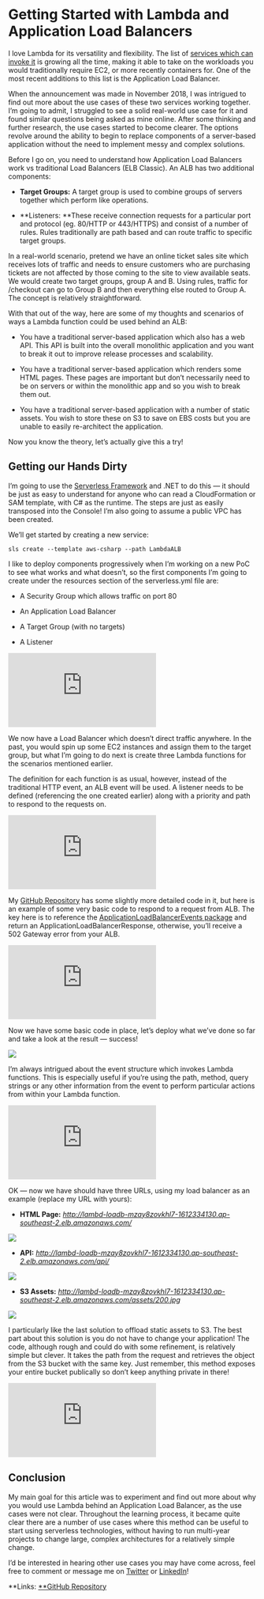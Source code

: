 
# Getting Started with Lambda and Application Load Balancers



I love Lambda for its versatility and flexibility. The list of [services which can invoke it](https://docs.aws.amazon.com/lambda/latest/dg/lambda-services.html) is growing all the time, making it able to take on the workloads you would traditionally require EC2, or more recently containers for. One of the most recent additions to this list is the Application Load Balancer.

When the announcement was made in November 2018, I was intrigued to find out more about the use cases of these two services working together. I’m going to admit, I struggled to see a solid real-world use case for it and found similar questions being asked as mine online. After some thinking and further research, the use cases started to become clearer. The options revolve around the ability to begin to replace components of a server-based application without the need to implement messy and complex solutions.

Before I go on, you need to understand how Application Load Balancers work vs traditional Load Balancers (ELB Classic). An ALB has two additional components:

* **Target Groups:** A target group is used to combine groups of servers together which perform like operations.

* **Listeners: **These receive connection requests for a particular port and protocol (eg. 80/HTTP or 443/HTTPS) and consist of a number of rules. Rules traditionally are path based and can route traffic to specific target groups.

In a real-world scenario, pretend we have an online ticket sales site which receives lots of traffic and needs to ensure customers who are purchasing tickets are not affected by those coming to the site to view available seats. We would create two target groups, group A and B. Using rules, traffic for /checkout can go to Group B and then everything else routed to Group A. The concept is relatively straightforward.

With that out of the way, here are some of my thoughts and scenarios of ways a Lambda function could be used behind an ALB:

* You have a traditional server-based application which also has a web API. This API is built into the overall monolithic application and you want to break it out to improve release processes and scalability.

* You have a traditional server-based application which renders some HTML pages. These pages are important but don’t necessarily need to be on servers or within the monolithic app and so you wish to break them out.

* You have a traditional server-based application with a number of static assets. You wish to store these on S3 to save on EBS costs but you are unable to easily re-architect the application.

Now you know the theory, let’s actually give this a try!

## Getting our Hands Dirty

I’m going to use the [Serverless Framework](https://serverless.com) and .NET to do this — it should be just as easy to understand for anyone who can read a CloudFormation or SAM template, with C# as the runtime. The steps are just as easily transposed into the Console! I’m also going to assume a public VPC has been created.

We’ll get started by creating a new service:

    sls create --template aws-csharp --path LambdaALB

I like to deploy components progressively when I’m working on a new PoC to see what works and what doesn’t, so the first components I’m going to create under the resources section of the serverless.yml file are:

* A Security Group which allows traffic on port 80

* An Application Load Balancer

* A Target Group (with no targets)

* A Listener

<iframe src="https://medium.com/media/b32ed1c24438613e5a82843dc5d58952" frameborder=0></iframe>

We now have a Load Balancer which doesn’t direct traffic anywhere. In the past, you would spin up some EC2 instances and assign them to the target group, but what I’m going to do next is create three Lambda functions for the scenarios mentioned earlier.

The definition for each function is as usual, however, instead of the traditional HTTP event, an ALB event will be used. A listener needs to be defined (referencing the one created earlier) along with a priority and path to respond to the requests on.

<iframe src="https://medium.com/media/fec167ed4a03dab541e617d63970d364" frameborder=0></iframe>

My [GitHub Repository](https://github.com/GavL89/LambdaALB/tree/master) has some slightly more detailed code in it, but here is an example of some very basic code to respond to a request from ALB. The key here is to reference the [ApplicationLoadBalancerEvents package](https://www.nuget.org/packages/Amazon.Lambda.ApplicationLoadBalancerEvents/) and return an ApplicationLoadBalancerResponse, otherwise, you’ll receive a 502 Gateway error from your ALB.

<iframe src="https://medium.com/media/5a49fb2737e1c5609aab078b40a28f7e" frameborder=0></iframe>

Now we have some basic code in place, let’s deploy what we’ve done so far and take a look at the result — success!

![](https://cdn-images-1.medium.com/max/5036/1*iA-Wu5Lc1PizVAt3TCeArQ.png)

I’m always intrigued about the event structure which invokes Lambda functions. This is especially useful if you’re using the path, method, query strings or any other information from the event to perform particular actions from within your Lambda function.

<iframe src="https://medium.com/media/bebf56beb1b611dc3d42c64c6701b9d5" frameborder=0></iframe>

OK — now we have should have three URLs, using my load balancer as an example (replace my URL with yours):

* **HTML Page:** *http://lambd-loadb-mzay8zovkhl7-1612334130.ap-southeast-2.elb.amazonaws.com/*

![](https://cdn-images-1.medium.com/max/5036/1*iA-Wu5Lc1PizVAt3TCeArQ.png)

* **API:** *http://lambd-loadb-mzay8zovkhl7-1612334130.ap-southeast-2.elb.amazonaws.com/api/*

![](https://cdn-images-1.medium.com/max/5036/1*ZgMnJsFmos2I152C1iuBBA.png)

* **S3 Assets:** *http://lambd-loadb-mzay8zovkhl7-1612334130.ap-southeast-2.elb.amazonaws.com/assets/200.jpg*

![](https://cdn-images-1.medium.com/max/5032/1*f7FN7EtGMQ6QPnr8K9nKIw.png)

I particularly like the last solution to offload static assets to S3. The best part about this solution is you do not have to change your application! The code, although rough and could do with some refinement, is relatively simple but clever. It takes the path from the request and retrieves the object from the S3 bucket with the same key. Just remember, this method exposes your entire bucket publically so don’t keep anything private in there!

<iframe src="https://medium.com/media/3356112b64df4970a4b842a3e0016dc6" frameborder=0></iframe>

## Conclusion

My main goal for this article was to experiment and find out more about why you would use Lambda behind an Application Load Balancer, as the use cases were not clear. Throughout the learning process, it became quite clear there are a number of use cases where this method can be useful to start using serverless technologies, without having to run multi-year projects to change large, complex architectures for a relatively simple change.

I’d be interested in hearing other use cases you may have come across, feel free to comment or message me on [Twitter](https://twitter.com/gavinlewis89) or [LinkedIn](https://www.linkedin.com/in/gavinlewis/)!

**Links: [**GitHub Repository](https://github.com/GavL89/LambdaALB/tree/master)
